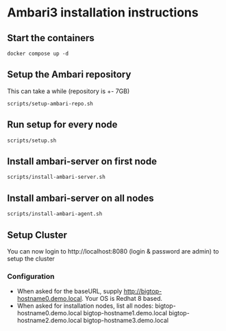 # Ambari3 installation instructions

## Start the containers
```
docker compose up -d
```

## Setup the Ambari repository
This can take a while (repository is +- 7GB)
```
scripts/setup-ambari-repo.sh
```

## Run setup for every node
```
scripts/setup.sh
```

## Install ambari-server on first node
```
scripts/install-ambari-server.sh
```
## Install ambari-server on all nodes
```
scripts/install-ambari-agent.sh
```

## Setup Cluster
You can now login to http://localhost:8080 (login & password are admin) to setup the cluster

### Configuration
* When asked for the baseURL, supply http://bigtop-hostname0.demo.local. Your OS is Redhat 8 based.
* When asked for installation nodes, list all nodes: bigtop-hostname0.demo.local bigtop-hostname1.demo.local bigtop-hostname2.demo.local bigtop-hostname3.demo.local
